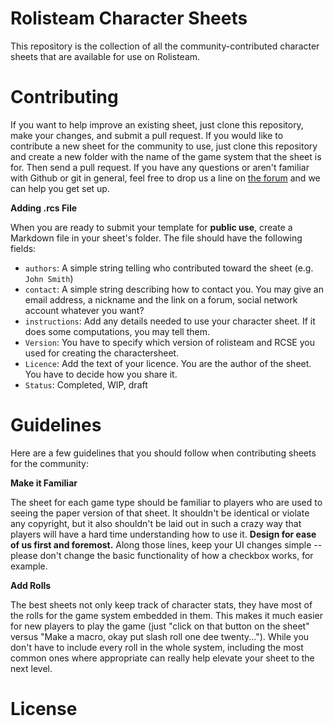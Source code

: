 # Rolisteam Character Sheets
This repository is the collection of all the community-contributed character sheets that are available for use on Rolisteam. 

Contributing
============

If you want to help improve an existing sheet, just clone this repository, make your changes, and submit a pull request. If you would like to contribute a new sheet for the community to use, just clone this repository and create a new folder with the name of the game system that the sheet is for. Then send a pull request. If you have any questions or aren't familiar with Github or git in general, feel free to drop us a line on [the forum](http://forum.rolisteam.org) and we can help you get set up.

**Adding .rcs File**

When you are ready to submit your template for **public use**, create a Markdown file in your sheet's folder. The file should have the following fields:

* `authors`: A simple string telling who contributed toward the sheet (e.g. `John Smith`)
* `contact`: A simple string describing how to contact you. You may give an email address, a nickname and the link on a forum, social network account whatever you want? 
* `instructions`: Add any details needed to use your character sheet. If it does some computations, you may tell them.
* `Version`: You have to specify which version of rolisteam and RCSE you used for creating the charactersheet.
* `Licence`: Add the text of your licence. You are the author of the sheet. You have to decide how you share it.
* `Status`: Completed, WIP, draft

Guidelines
==========

Here are a few guidelines that you should follow when contributing sheets for the community:

**Make it Familiar**

The sheet for each game type should be familiar to players who are used to seeing the paper version of that sheet. It shouldn't be identical or violate any copyright, but it also shouldn't be laid out in such a crazy way that players will have a hard time understanding how to use it. **Design for ease of us first and foremost.** Along those lines, keep your UI changes simple -- please don't change the basic functionality of how a checkbox works, for example.

**Add Rolls**

The best sheets not only keep track of character stats, they have most of the rolls for the game system embedded in them. This makes it much easier for new players to play the game (just "click on that button on the sheet" versus "Make a macro, okay put slash roll one dee twenty..."). While you don't have to include every roll in the whole system, including the most common ones where appropriate can really help elevate your sheet to the next level.

License
=======
